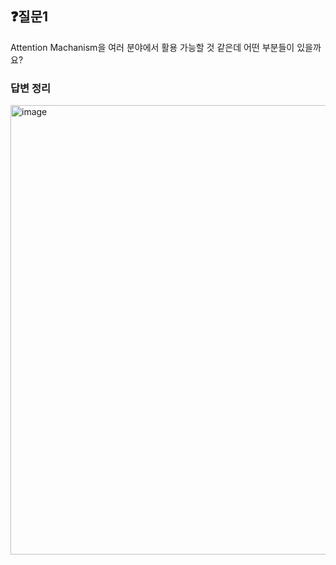 ## ❓질문1

Attention Machanism을 여러 분야에서 활용 가능할 것 같은데 어떤 부분들이 있을까요?

### 답변 정리

<img width="719" alt="image" src="https://github.com/user-attachments/assets/9df3ef03-4bbe-4755-9d39-35eebe01fe9a">
